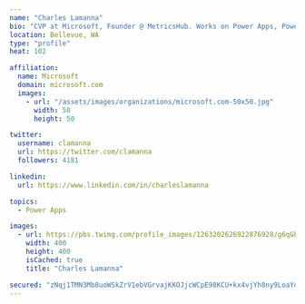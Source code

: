 ```yaml
---
name: "Charles Lamanna"
bio: "CVP at Microsoft, Founder @ MetricsHub. Works on Power Apps, Power Automate, Power Virtual Agent, Common Data Service and Dynamics 365."
location: Bellevue, WA
type: "profile"
heat: 102

affiliation:
  name: Microsoft
  domain: microsoft.com
  images:
    - url: "/assets/images/organizations/microsoft.com-50x50.jpg"
      width: 50
      height: 50

twitter:
  username: clamanna
  url: https://twitter.com/clamanna
  followers: 4181

linkedin:
  url: https://www.linkedin.com/in/charleslamanna

topics:
  - Power Apps

images:
  - url: https://pbs.twimg.com/profile_images/1263202626922876928/g6qGbHZ-_400x400.jpg
    width: 400
    height: 400
    isCached: true
    title: "Charles Lamanna"

secured: "zNqj1TMN3Mb8uoWSkZrV1ebVGrvajKKOJjcWCpE98KCU+kx4vjYh8ny9LoaYoy1sZOXlWEWcEFMe51YVyF47OEZDZUm4RSAhq41nAcDq0buQG23hbfV5dAPDHaJNJVGKhzorGoZO/D8TtYTD8HReB0HZu+OdfTue3yBBZPv1Jm+E0wrB6C/+OOIhv3aY7KTkXRBICbyQhRhA+xixj4AQhoaqkrkTHIYaq/E1o9XqUnynDI0WNd3PzhA+8SJrLgxWBAv8ZSfd5ZwZfEuPaG3QH4iSXnglYknOWrmHYC6ExslUxQN0S66CSKBRlWzt/EQkfjPVA1q03CgRk5bH7nQqAG3Zsh0CVLDMnuWZkI+u5K2J25YWdblPI23se5GyS//9JRzWKTWSyp1Thu/LyUp71QPLY2dys1Yy3JJaEdmmSjU=;wBjeAH4QrTlPAeSyG46azQ=="
---
```


